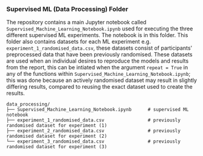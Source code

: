 ### Supervised ML (Data Processing) Folder

The repository contains a main Jupyter notebook called `Supervised_Machine_Learning_Notebook.ipynb` used for executing the three different supervised ML experiments. The notebook is in this folder. This folder also contains datasets for each ML experiment e.g. `experiment_1_randomised_data.csv`, these datasets consist of participants' preprocessed data that have been previously randomised. These datasets are used when an individual desires to reproduce the models and results from the report, this can be intiated when the argument `repeat = True` in any of the functions within `Supervised_Machine_Learning_Notebook.ipynb`; this was done because an actively randomised dataset may result in slightly differing results, compared to reusing the exact dataset used to create the results.
```
data_processing/                                  
├── Supervised_Machine_Learning_Notebook.ipynb      # supervised ML notebook
├── experiment_1_randomised_data.csv                # previously randomised dataset for experiment (1)
├── experiment_2_randomised_data.csv                # previously randomised dataset for experiment (2)
└── experiment_3_randomised_data.csv                # previously randomised dataset for experiment (3)   
```
